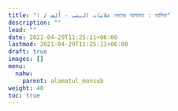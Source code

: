 ```yaml
---
title: "علامات النصب - أَلِف / ا নসবের আলামত : আলিফ"
description: ""
lead: ""
date: 2021-04-29T11:25:11+06:00
lastmod: 2021-04-29T11:25:11+06:00
draft: true
images: []
menu: 
  nahw:
    parent: alamatul_mansub
weight: 40
toc: true
---
```



